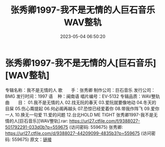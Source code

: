 ﻿---
title: 张秀卿1997-我不是无情的人巨石音乐WAV整轨
date: 2023-05-04 06:50:20
categories: 闽南语(台语)
tags: 华语中文
---
# 张秀卿1997-我不是无情的人[巨石音乐][WAV整轨]

专辑名称：我不是无情的人
歌　　手：张秀卿
制作公司：巨石音乐
发行公司：BMG
发行时间：1997
语    种：闽南语
唱片编号：EV-5132
专辑品质：WAV整轨
曲　　目：
01.我不是无情的人
02.找无阮的春天
03.爱阮就要像地动
04.冬天的目屎
05.伤心甭提起
06.何必阁再越头
07.恐惊已经爱着你
08.带我作阵飞
09.爱你一人
10.换无一句爱
11.爱的问题
12.台北HOLD ME TIGHT
张秀卿1997-我不是无情的人[巨石音乐][WAV整轨].rar: https://url27.ctfile.com/f/9388027-501792291-033d0b?p=559675
(访问密码: 559675)
张秀卿: https://url27.ctfile.com/d/9388027-44209099-4835b3?p=559675
(访问密码: 559675)
原文：[链接](https://blog.sina.com.cn/s/blog_1647c7e76010311q5.html)